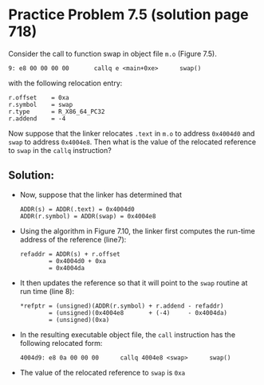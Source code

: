# Practice Problem 7.5 (solution page 718)
Consider the call to function swap in object file `m.o` (Figure 7.5).

```
9: e8 00 00 00 00       callq e <main+0xe>      swap()
```

with the following relocation entry:

```
r.offset    = 0xa
r.symbol    = swap
r.type      = R_X86_64_PC32
r.addend    = -4
```

Now suppose that the linker relocates `.text` in `m.o` to address `0x4004d0` and `swap` to address `0x4004e8`. Then what is the value of the relocated reference to `swap` in the `callq` instruction?

## Solution:
- Now, suppose that the linker has determined that

    ```
    ADDR(s) = ADDR(.text) = 0x4004d0
    ADDR(r.symbol) = ADDR(swap) = 0x4004e8
    ```

- Using the algorithm in Figure 7.10, the linker first computes the run-time address of the reference (line7):

    ```
    refaddr = ADDR(s) + r.offset
            = 0x4004d0 + 0xa
            = 0x4004da
    ```

- It then updates the reference so that it will point to the `swap` routine at run time (line 8):

    ```
    *refptr = (unsigned)(ADDR(r.symbol) + r.addend - refaddr)
            = (unsigned)(0x4004e8       + (-4)     - 0x4004da)
            = (unsigned)(0xa)
    ```

- In the resulting executable object file, the `call` instruction has the following relocated form:

    ```
    4004d9: e8 0a 00 00 00      callq 4004e8 <swap>      swap()
    ```

- The value of the relocated reference to `swap` is `0xa`
